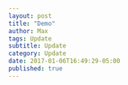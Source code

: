 ```yaml
---
layout: post
title: "Demo"
author: Max
tags: Update
subtitle: Update
category: Update
date: 2017-01-06T16:49:29-05:00
published: true
---
```



